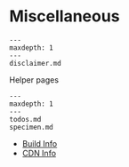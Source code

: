 # Miscellaneous

```{toctree}
---
maxdepth: 1
---
disclaimer.md
```

Helper pages

```{toctree}
---
maxdepth: 1
---
todos.md
specimen.md
```

- [Build Info](https://ayazar.dev/build.info.txt)
- [CDN Info](https://ayazar.dev/cdn-cgi/trace)
